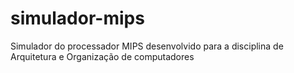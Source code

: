 # simulador-mips
Simulador do processador MIPS desenvolvido para a disciplina de Arquitetura e Organização de computadores
